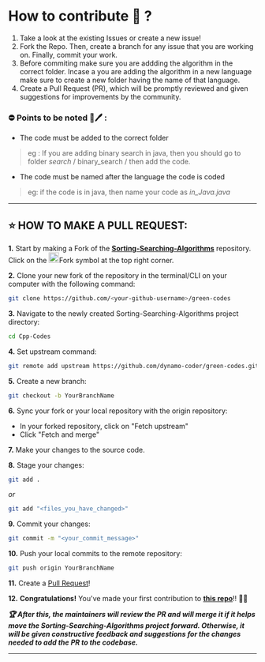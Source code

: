 # How to contribute 🤔 ?
1. Take a look at the existing Issues or create a new issue! 
2. Fork the Repo. Then, create a branch for any issue that you are working on. Finally, commit your work.
3. Before commiting make sure you are addding the algorithm in the correct folder. Incase a you are adding the algorithm in a new language make sure to create a new folder having the name of that language. 
4. Create a Pull Request (PR), which will be promptly reviewed and given suggestions for improvements by the community.



### ⛔ Points to be noted 📒🖊 :
- The code must be added to the correct folder 
> eg : If you are adding binary search in java, then you should go to folder _search_ / binary_search / then add the code.
- The code must be named after the language the code is coded
> eg: if the code is in java, then name your code as _*in_Java.java*_
---

## ⭐ HOW TO MAKE A PULL REQUEST:

**1.** Start by making a Fork of the [**Sorting-Searching-Algorithms**](https://github.com/dynamo-coder/green-codes) repository. Click on the <a href="https://github.com/dynamo-coder/green-codes/fork"><img src="https://i.imgur.com/G4z1kEe.png" height="21" width="21"></a>Fork symbol at the top right corner.

**2.** Clone your new fork of the repository in the terminal/CLI on your computer with the following command:

```bash
git clone https://github.com/<your-github-username>/green-codes
```

**3.** Navigate to the newly created Sorting-Searching-Algorithms project directory:

```bash
cd Cpp-Codes
```

**4.** Set upstream command:

```bash
git remote add upstream https://github.com/dynamo-coder/green-codes.git
```

**5.** Create a new branch:

```bash
git checkout -b YourBranchName
```

**6.** Sync your fork or your local repository with the origin repository:

- In your forked repository, click on "Fetch upstream"
- Click "Fetch and merge"

**7.** Make your changes to the source code.

**8.** Stage your changes:

```bash
git add .
```

_or_

```bash
git add "<files_you_have_changed>"
```

**9.** Commit your changes:

```bash
git commit -m "<your_commit_message>"
```

**10.** Push your local commits to the remote repository:

```bash
git push origin YourBranchName
```

**11.** Create a [Pull Request](https://help.github.com/en/github/collaborating-with-issues-and-pull-requests/creating-a-pull-request)!

**12.** **Congratulations!** You've made your first contribution to [**this repo**](https://github.com/dynamo-coder/green-codes)!! 🙌🏼

**_:trophy: After this, the maintainers will review the PR and will merge it if it helps move the Sorting-Searching-Algorithms project forward. Otherwise, it will be given constructive feedback and suggestions for the changes needed to add the PR to the codebase._**

---
